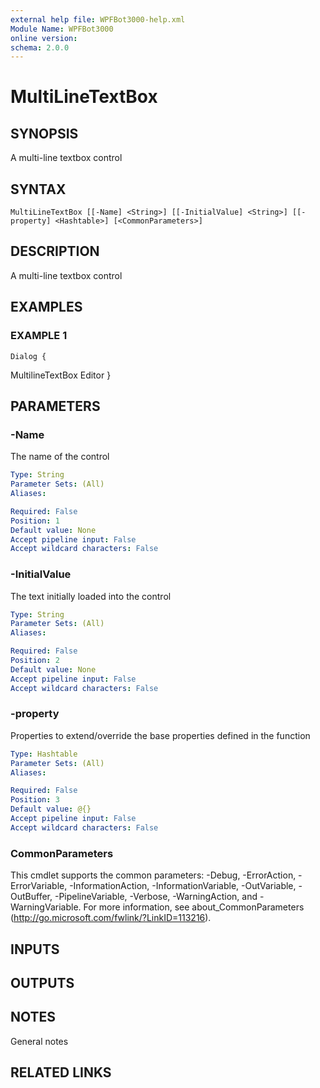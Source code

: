 ```yaml
---
external help file: WPFBot3000-help.xml
Module Name: WPFBot3000
online version:
schema: 2.0.0
---
```


# MultiLineTextBox

## SYNOPSIS
A multi-line textbox control

## SYNTAX

```
MultiLineTextBox [[-Name] <String>] [[-InitialValue] <String>] [[-property] <Hashtable>] [<CommonParameters>]
```

## DESCRIPTION
A multi-line textbox control

## EXAMPLES

### EXAMPLE 1
```
Dialog {
```

MultilineTextBox Editor
}

## PARAMETERS

### -Name
The name of the control

```yaml
Type: String
Parameter Sets: (All)
Aliases:

Required: False
Position: 1
Default value: None
Accept pipeline input: False
Accept wildcard characters: False
```

### -InitialValue
The text initially loaded into the control

```yaml
Type: String
Parameter Sets: (All)
Aliases:

Required: False
Position: 2
Default value: None
Accept pipeline input: False
Accept wildcard characters: False
```

### -property
Properties to extend/override the base properties defined in the function

```yaml
Type: Hashtable
Parameter Sets: (All)
Aliases:

Required: False
Position: 3
Default value: @{}
Accept pipeline input: False
Accept wildcard characters: False
```

### CommonParameters
This cmdlet supports the common parameters: -Debug, -ErrorAction, -ErrorVariable, -InformationAction, -InformationVariable, -OutVariable, -OutBuffer, -PipelineVariable, -Verbose, -WarningAction, and -WarningVariable.
For more information, see about_CommonParameters (http://go.microsoft.com/fwlink/?LinkID=113216).

## INPUTS

## OUTPUTS

## NOTES
General notes

## RELATED LINKS
